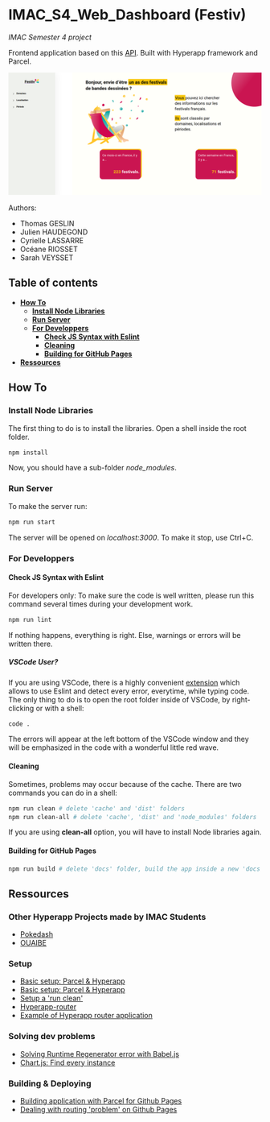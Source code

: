 # IMAC_S4_Web_Dashboard (Festiv)

*IMAC Semester 4 project*

Frontend application based on this [API](https://data.culture.gouv.fr/explore/dataset/panorama-des-festivals/api/). Built with Hyperapp framework and Parcel.

![Festiv-HomeScreen](images/Festiv_HomeScreen.png)

Authors:
- Thomas GESLIN
- Julien HAUDEGOND
- Cyrielle LASSARRE
- Océane RIOSSET
- Sarah VEYSSET

## Table of contents

* [**How To**](#how-to)
    + [**Install Node Libraries**](#install-node-libraries)
    + [**Run Server**](#run-server)
    + [**For Developpers**](#for-developpers)
        - [**Check JS Syntax with Eslint**](#check-js-syntax-with-eslint)
        - [**Cleaning**](#cleaning)
        - [**Building for GitHub Pages**](#building-for-github-pages)
* [**Ressources**](#ressources)

## How To

### Install Node Libraries

The first thing to do is to install the libraries.
Open a shell inside the root folder.

```bash
npm install
```

Now, you should have a sub-folder *node_modules*.

### Run Server

To make the server run:

```bash
npm run start
```

The server will be opened on *localhost:3000*.
To make it stop, use Ctrl+C.

### For Developpers

#### Check JS Syntax with Eslint

For developers only: To make sure the code is well written, please run this command several times during your development work.

```bash
npm run lint
```

If nothing happens, everything is right. Else, warnings or errors will be written there.

##### VSCode User?

If you are using VSCode, there is a highly convenient [extension](https://marketplace.visualstudio.com/items?itemName=dbaeumer.vscode-eslint) which allows to use Eslint and detect every error, everytime, while typing code.
The only thing to do is to open the root folder inside of VSCode, by right-clicking or with a shell:

```bash
code .
```

The errors will appear at the left bottom of the VSCode window and they will be emphasized in the code with a wonderful little red wave.

#### Cleaning

Sometimes, problems may occur because of the cache.
There are two commands you can do in a shell:

```bash
npm run clean # delete 'cache' and 'dist' folders
npm run clean-all # delete 'cache', 'dist' and 'node_modules' folders
```

If you are using **clean-all** option, you will have to install Node libraries again.

#### Building for GitHub Pages

```bash
npm run build # delete 'docs' folder, build the app inside a new 'docs' folder and copy the '404.html' inside the 'docs' folder
```

## Ressources

### Other Hyperapp Projects made by IMAC Students

- [Pokedash](https://github.com/Nathanael-ROVERE/Dashboard-S4)
- [OUAIBE](https://github.com/mmmaxou/OUAIBE)

### Setup

- [Basic setup: Parcel & Hyperapp](https://www.codementor.io/@chriswahlfeldt/getting-started-with-hyperapp-lk2u2fb85)
- [Basic setup: Parcel & Hyperapp](https://blog.daftcode.pl/hyperapp-parcel-71823bd93f1c)
- [Setup a 'run clean'](https://medium.com/@codejamninja/1000-ways-to-npm-clean-1a514525a13c)
- [Hyperapp-router](https://github.com/jorgebucaran/hyperapp-router)
- [Example of Hyperapp router application](https://dev.to/thobyv/hyperapp--hyperapp-router-create-a-movie-shopping-cart-web-app-47d)

### Solving dev problems

- [Solving Runtime Regenerator error with Babel.js](https://stackoverflow.com/questions/33527653/babel-6-regeneratorruntime-is-not-defined/53736090#53736090)
- [Chart.js: Find every instance](https://stackoverflow.com/questions/36608208/how-to-retrieve-chartjs-instance-after-initialization)

### Building & Deploying

- [Building application with Parcel for Github Pages](https://www.sitepoint.com/parcel-hyperapp-github-pages/)
- [Dealing with routing 'problem' on Github Pages](https://github.com/rafrex/spa-github-pages)
